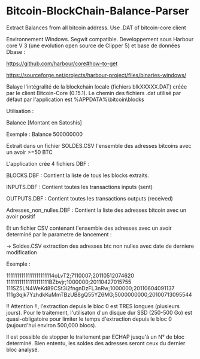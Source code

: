 # Bitcoin-BlockChain-Balance-Parser
Extract Balances from all bitcoin address. Use .DAT of bitcoin-core client

Environnement Windows. Segwit compatible.
Developpement sous Harbour core V 3 (une evolution open source de Clipper 5) et base de données Dbase :

https://github.com/harbour/core#how-to-get

https://sourceforge.net/projects/harbour-project/files/binaries-windows/

Balaye l'intégralité de la blockchain locale (fichiers blkXXXXX.DAT) créée par le client Bitcoin-Core (0.15.1).
Le chemin des fichiers .dat utilisé par défaut par l'application est %APPDATA%\bitcoin\blocks

Utilisation : 

Balance [Montant en Satoshis]

Exemple :  Balance 500000000

Extrait dans un fichier SOLDES.CSV l'ensemble des adresses bitcoins avec un avoir >=50 BTC

L'application crée 4 fichiers DBF :

BLOCKS.DBF : Contient la liste de tous les blocks extraits.

INPUTS.DBF : Contient toutes les transactions inputs (sent)

OUTPUTS.DBF : Contient toutes les transactions outputs (received)

Adresses_non_nulles.DBF : Contient la liste des adresses bitcoin avec un avoir positif

Et un fichier CSV contenant l'ensemble des adresses avec un avoir determiné par le parametre de lancement :

-> Soldes.CSV extraction des adresses btc non nulles avec date de derniere modification

Exemple :

1111111111111111111114oLvT2;7110007;20110512074620
11111111111111111111BZbvjr;1000000;20110427015755
111SZ5LN4WeKd89CSt3i2fngnDzFL3nRw;1000000;20110604091137
111g3qjk7YzhdkKuMmTBzUB8gQ55YZ6MG;5000000000;20100713095544


!! Attention !!, l'extraction depuis le bloc 0 est TRES longues (plusieurs jours). 
Pour le traitement, l'utilisaton d'un disque dur SSD (250-500 Go) est quasi-obligatoire 
pour limiter le temps d'extraction depuis le bloc 0 (aujourd'hui environ 500,000 blocs).

Il est possible de stopper le traitement par ECHAP jusqu'à un N° de bloc determiné. 
Bien ententu, les soldes des adresses seront ceux du dernier bloc analysé.





